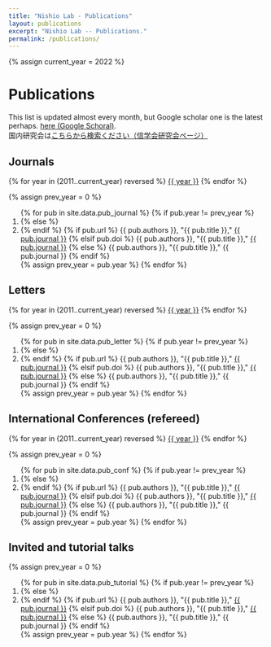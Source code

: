 ```yaml
---
title: "Nishio Lab - Publications"
layout: publications
excerpt: "Nishio Lab -- Publications."
permalink: /publications/
---
```


{% assign current_year = 2022 %}

# Publications
<p>
This list is updated almost every month, but Google scholar one is the latest perhaps. <a
  href="https://scholar.google.co.jp/citations?hl=ja&user=hHnMMMkAAAAJ&view_op=list_works&sortby=pubdate">here (Google Schoral)</a>.<br>
国内研究会は<a href="http://www.ieice.org/ken/search/index.php?search_mode=form&year=39&psort=1&pskey=author%3A%22%C0%BE%C8%F8+%CD%FD%BB%D6%22&ps2=1&layout=&lang=&term=AUTHOR">こちらから検索ください（信学会研究会ページ）</a>
</p>

## Journals
<p>
{% for year in (2011..current_year) reversed %}
<a href="#J{{year}}">{{ year }}</a>
{% endfor %}
</p>

{% assign prev_year = 0 %}
<ol>
{% for pub in site.data.pub_journal %}
  {% if pub.year != prev_year %}
  <li id="J{{ pub.year }}">
  {% else %}
  <li>
  {% endif %}
  {% if pub.url %}
  {{ pub.authors }}, "{{ pub.title }}," <a href="{{ pub.url }}">{{ pub.journal }}</a>
  {% elsif pub.doi %}
  {{ pub.authors }}, "{{ pub.title }}," <a href="https://doi.org/{{ pub.doi }}">{{ pub.journal }}</a>
  {% else %}
  {{ pub.authors }}, "{{ pub.title }}," {{ pub.journal }}
  {% endif %}
  </li>
  {% assign prev_year = pub.year %}
{% endfor %}
</ol>

## Letters

<p>
{% for year in (2011..current_year) reversed %}
<a href="#L{{year}}">{{ year }}</a>
{% endfor %}
</p>

{% assign prev_year = 0 %}
<ol>
{% for pub in site.data.pub_letter %}
  {% if pub.year != prev_year %}
  <li id="L{{ pub.year }}">
  {% else %}
  <li>
  {% endif %}
  {% if pub.url %}
  {{ pub.authors }}, "{{ pub.title }}," <a href="{{ pub.url }}">{{ pub.journal }}</a>
  {% elsif pub.doi %}
  {{ pub.authors }}, "{{ pub.title }}," <a href="https://doi.org/{{ pub.doi }}">{{ pub.journal }}</a>
  {% else %}
  {{ pub.authors }}, "{{ pub.title }}," {{ pub.journal }}
  {% endif %}
  </li>
  {% assign prev_year = pub.year %}
{% endfor %}
</ol>

## International Conferences (refereed)

<p>
{% for year in (2011..current_year) reversed %}
<a href="#C{{year}}">{{ year }}</a>
{% endfor %}
</p>

{% assign prev_year = 0 %}
<ol>
{% for pub in site.data.pub_conf %}
  {% if pub.year != prev_year %}
  <li id="C{{ pub.year }}">
  {% else %}
  <li>
  {% endif %}
  {% if pub.url %}
  {{ pub.authors }}, "{{ pub.title }}," <a href="{{ pub.url }}">{{ pub.journal }}</a>
  {% elsif pub.doi %}
  {{ pub.authors }}, "{{ pub.title }}," <a href="https://doi.org/{{ pub.doi }}">{{ pub.journal }}</a>
  {% else %}
  {{ pub.authors }}, "{{ pub.title }}," {{ pub.journal }}
  {% endif %}
  </li>
  {% assign prev_year = pub.year %}
{% endfor %}
</ol>

## Invited and tutorial talks
<!--
<p>
{% for year in (2011..2021) reversed %}
<a href="#C{{year}}">{{ year }}</a>
{% endfor %}
</p>
-->

{% assign prev_year = 0 %}
<ol>
{% for pub in site.data.pub_tutorial %}
  {% if pub.year != prev_year %}
  <li id="C{{ pub.year }}">
  {% else %}
  <li>
  {% endif %}
  {% if pub.url %}
  {{ pub.authors }}, "{{ pub.title }}," <a href="{{ pub.url }}">{{ pub.journal }}</a>
  {% elsif pub.doi %}
  {{ pub.authors }}, "{{ pub.title }}," <a href="https://doi.org/{{ pub.doi }}">{{ pub.journal }}</a>
  {% else %}
  {{ pub.authors }}, "{{ pub.title }}," {{ pub.journal }}
  {% endif %}
  </li>
  {% assign prev_year = pub.year %}
{% endfor %}
</ol>